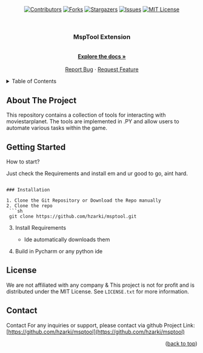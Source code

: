 <a name="readme-top"></a>

<div align="center">

  [![Contributors][contributors-shield]][contributors-url]
  [![Forks][forks-shield]][forks-url]
  [![Stargazers][stars-shield]][stars-url]
  [![Issues][issues-shield]][issues-url]
  [![MIT License][license-shield]][license-url]

</div>

[contributors-shield]: https://img.shields.io/github/contributors/hzarki/star.svg?style=flat-square
[forks-shield]: https://img.shields.io/github/forks/hzarki/star.svg?style=flat-square
[stars-shield]: https://img.shields.io/github/stars/hzarki/star.svg?style=flat-square
[issues-shield]: https://img.shields.io/github/issues/hzarki/star.svg?style=flat-square
[license-shield]: https://img.shields.io/github/license/hzarki/star.svg?style=flat-square

[contributors-url]: https://github.com/hzarki/msptool/graphs/contributors
[forks-url]: https://github.com/hzarki/msptool/network/members
[stars-url]: https://github.com/hzarki/msptool/stargazers
[issues-url]: https://github.com/hzarki/msptool/issues
[license-url]: https://github.com/hzarki/msptool/blob/main/LICENSE


<br />
<div align="center">
  <a href="https://github.com/hzrki/star">
  </a>
  <h3 align="center">MspTool Extension</h3>
  <p align="center">
    <br />
    <a href="https://github.com/hzarki/msptool/tree/main/msptool"><strong>Explore the docs »</strong></a>
    <br />
    <br />
    <a href="https://github.com/hzarki/msptool/issues/new?labels=bug">Report Bug</a>
    ·
    <a href="https://github.com/hzarki/msptool/issues/new?labels=enhancement">Request Feature</a>
  </p>
</div>


<details>
  <summary>Table of Contents</summary>
  <ol>
    <li>
      <a href="#about-the-project">About The Tool</a>
    </li>
    <li>
      <a href="#getting-started">Getting Started</a>
      <ul>
      </ul>
    </li>
    <li><a href="#license">License</a></li>
    <li><a href="#contact">Contact</a></li>
  </ol>
</details>


## About The Project

This repository contains a collection of tools for interacting with moviestarplanet. The tools are implemented in .PY and allow users to automate various tasks within the game.


## Getting Started

How to start?

Just check the Requirements and install em and ur good to go, aint hard.
  ```

### Installation

1. Clone the Git Repository or Download the Repo manually
2. Clone the repo
   ```sh
   git clone https://github.com/hzarki/msptool.git
   ```
3. Install Requirements
   * Ide automatically downloads them
     
5. Build in Pycharm or any python ide


## License

We are not affiliated with any company & This project is not for profit and is distributed under the MIT License. See `LICENSE.txt` for more information.


## Contact

Contact For any inquiries or support, please contact via github
Project Link: [https://github.com/hzarki/msptool](https://github.com/hzarki/msptool)


<p align="right">(<a href="#readme-top">back to top</a>)</p>

